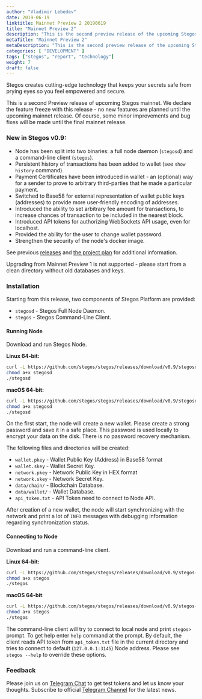 ```yaml
---
author: "Vladimir Lebedev"
date: 2019-06-19
linktitle: Mainnet Preview 2 20190619
title: "Mainnet Preview 2"
description: "This is the second preview release of the upcoming Stegos mainnet"
metaTitle: "Mainnet Preview 2"
metaDescription: "This is the second preview release of the upcoming Stegos mainnet"
categories: [ "DEVELOPMENT" ]
tags: ["stegos", "report", "technology"]
weight: 7
draft: false
---
```


Stegos creates cutting-edge technology that keeps your secrets safe from prying eyes so you feel empowered and secure.

This is a second Preview release of upcoming Stegos mainnet. We declare the feature freeze with this release - no new features are planned until the upcoming mainnet release. Of course, some minor improvements and bug fixes will be made until the final mainnet release.

### New in Stegos v0.9:

- Node has been split into two binaries: a full node daemon (`stegosd`) and a command-line client (`stegos`).
- Persistent history of transactions has been added to wallet (see `show history` command).
- Payment Certificates have been introduced in wallet - an (optional) way for a sender to prove to arbitrary third-parties that he made a particular payment.
- Switched to Base58 for external representation of wallet public keys (addresses) to provide more user-friendly encoding of addresses.
- Introduced the ability to set arbitrary fee amount for transactions, to increase chances of transaction to be included in the nearest block.
- Introduced API tokens for authorizing WebSockets API usage, even for localhost.
- Provided the ability for the user to change wallet password.
- Strengthen the security of the node's docker image.

See previous [releases](https://github.com/stegos/stegos/releases) and [the project plan](https://github.com/stegos/stegos/wiki/project-plan#sprint18) for additional information.

Upgrading from Mainnet Preview 1 is not supported - please start from a clean directory without old databases and keys.

### Installation

Starting from this release, two components of Stegos Platform are provided:

 - `stegosd` - Stegos Full Node Daemon.
 - `stegos` - Stegos Command-Line Client.

#### Running Node

Download and run Stegos Node.

**Linux 64-bit:**

```bash
curl -L https://github.com/stegos/stegos/releases/download/v0.9/stegosd-linux-x64 -o stegosd
chmod a+x stegosd
./stegosd
```

**macOS 64-bit:**

```bash
curl -L https://github.com/stegos/stegos/releases/download/v0.9/stegosd-macos-x64 -o stegosd
chmod a+x stegosd
./stegosd
```

On the first start, the node will create a new wallet. Please create a strong password and save it in a safe place. This password is used locally to encrypt your data on the disk. There is no password recovery mechanism.

The following files and directories will be created:

- `wallet.pkey` - Wallet Public Key (Address) in Base58 format
- `wallet.skey` - Wallet Secret Key.
- `network.pkey` - Network Public Key in HEX format
- `network.skey` - Network Secret Key.
- `data/chain/` - Blockchain Database.
- `data/wallet/` - Wallet Database.
- `api_token.txt` - API Token need to connect to Node API.

After creation of a new wallet, the node will start synchronizing with the network and print a lot of `INFO` messages with debugging information regarding synchronization status.

#### Connecting to Node

Download and run a command-line client.

**Linux 64-bit:**

```bash
curl -L https://github.com/stegos/stegos/releases/download/v0.9/stegos-linux-x64 -o stegos
chmod a+x stegos
./stegos
```

**macOS 64-bit**:

```bash
curl -L https://github.com/stegos/stegos/releases/download/v0.9/stegos-macos-x64 -o stegos
chmod a+x stegos
./stegos
```

The command-line client will try to connect to local node and print `stegos>` prompt. To get help enter `help` command at the prompt. By default, the client reads API token from `api_token.txt` file in the current directory and tries to connect to default (`127.0.0.1:3145`) Node address. Please see `stegos --help` to override these options.

### Feedback

Please join us on [Telegram Chat](https://stg.to/tgc) to get test tokens and let us know your thoughts.
Subscribe to official [Telegram Channel](https://stg.to/tgn) for the latest news.

